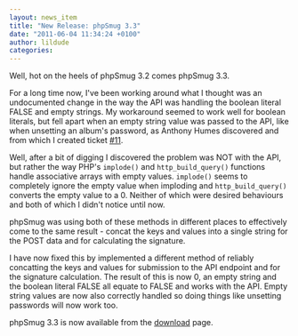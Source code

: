 ```yaml
---
layout: news_item
title: "New Release: phpSmug 3.3"
date: "2011-06-04 11:34:24 +0100"
author: lildude
categories:
---
```


Well, hot on the heels of phpSmug 3.2 comes phpSmug 3.3.

For a long time now, I've been working around what I thought was an undocumented change in the way the API was handling the boolean literal FALSE and empty strings.  My workaround seemed to work well for boolean literals, but fell apart when an empty string value was passed to the API, like when unsetting an album's password, as Anthony Humes discovered and from which I created ticket [#11](http://phpsmug.com/bugs#11).

Well, after a bit of digging I discovered the problem was NOT with the API, but rather the way PHP's `implode()` and `http_build_query()` functions handle associative arrays with empty values. `implode()` seems to completely ignore the empty value when imploding and `http_build_query()` converts the empty value to a 0. Neither of which were desired behaviours and both of which I didn't notice until now.

phpSmug was using both of these methods in different places to effectively come to the same result - concat the keys and values into a single string for the POST data and for calculating the signature.

I have now fixed this by implemented a different method of reliably concatting the keys and values for submission to the API endpoint and for the signature calculation.  The result of this is now 0, an empty string and the boolean literal FALSE all equate to FALSE and works with the API.  Empty string values are now also correctly handled so doing things like unsetting passwords will now work too.

phpSmug 3.3 is now available from the [download](http://phpsmug.com/download) page.
